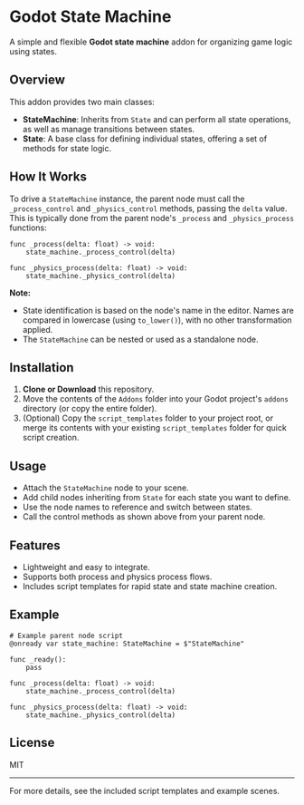 # Godot State Machine

A simple and flexible **Godot state machine** addon for organizing game logic using states.

## Overview

This addon provides two main classes:
- **StateMachine**: Inherits from `State` and can perform all state operations, as well as manage transitions between states.
- **State**: A base class for defining individual states, offering a set of methods for state logic.

## How It Works

To drive a `StateMachine` instance, the parent node must call the `_process_control` and `_physics_control` methods, passing the `delta` value. This is typically done from the parent node's `_process` and `_physics_process` functions:

```gdscript
func _process(delta: float) -> void:
    state_machine._process_control(delta)

func _physics_process(delta: float) -> void:
    state_machine._physics_control(delta)
```

**Note:**
- State identification is based on the node's name in the editor. Names are compared in lowercase (using `to_lower()`), with no other transformation applied.
- The `StateMachine` can be nested or used as a standalone node.

## Installation

1. **Clone or Download** this repository.
2. Move the contents of the `Addons` folder into your Godot project's `addons` directory (or copy the entire folder).
3. (Optional) Copy the `script_templates` folder to your project root, or merge its contents with your existing `script_templates` folder for quick script creation.

## Usage

- Attach the `StateMachine` node to your scene.
- Add child nodes inheriting from `State` for each state you want to define.
- Use the node names to reference and switch between states.
- Call the control methods as shown above from your parent node.

## Features
- Lightweight and easy to integrate.
- Supports both process and physics process flows.
- Includes script templates for rapid state and state machine creation.

## Example

```gdscript
# Example parent node script
@onready var state_machine: StateMachine = $"StateMachine"

func _ready():
    pass

func _process(delta: float) -> void:
    state_machine._process_control(delta)

func _physics_process(delta: float) -> void:
    state_machine._physics_control(delta)
```

## License
MIT

---

For more details, see the included script templates and example scenes.
